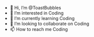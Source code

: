 - 👋 Hi, I’m @ToastBubbles
- 👀 I’m interested in Coding
- 🌱 I’m currently learning Coding
- 💞️ I’m looking to collaborate on Coding
- 📫 How to reach me Coding

<!---
ToastBubbles/ToastBubbles is a ✨ special ✨ repository because its `README.md` (this file) appears on your GitHub profile.
You can click the Preview link to take a look at your changes.
--->
